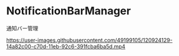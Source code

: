 # NotificationBarManager
通知バー管理

https://user-images.githubusercontent.com/49199105/120924129-14a82c00-c70d-11eb-92c6-391fcba6ba5d.mp4
